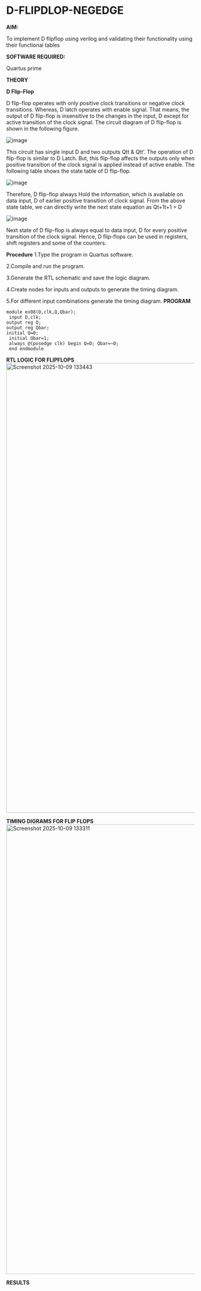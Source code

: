 # D-FLIPDLOP-NEGEDGE

**AIM:**

To implement  D flipflop using verilog and validating their functionality using their functional tables

**SOFTWARE REQUIRED:**

Quartus prime

**THEORY**

**D Flip-Flop**

D flip-flop operates with only positive clock transitions or negative clock transitions. Whereas, D latch operates with enable signal. That means, the output of D flip-flop is insensitive to the changes in the input, D except for active transition of the clock signal. The circuit diagram of D flip-flop is shown in the following figure.

![image](https://github.com/naavaneetha/D-FLIPDLOP-NEGEDGE/assets/154305477/48c81fe8-bc3f-40e7-95e2-519fc155ad51)

This circuit has single input D and two outputs Qtt & Qtt’. The operation of D flip-flop is similar to D Latch. But, this flip-flop affects the outputs only when positive transition of the clock signal is applied instead of active enable. The following table shows the state table of D flip-flop.

![image](https://github.com/naavaneetha/D-FLIPDLOP-NEGEDGE/assets/154305477/e5f3fda7-68ec-4a3a-a0a4-cf6f9cc4ab55)

Therefore, D flip-flop always Hold the information, which is available on data input, D of earlier positive transition of clock signal. From the above state table, we can directly write the next state equation as Qt+1t+1 = D

![image](https://github.com/naavaneetha/D-FLIPDLOP-NEGEDGE/assets/154305477/8592c0d8-2917-4142-91b9-d6c30dd891d2)

Next state of D flip-flop is always equal to data input, D for every positive transition of the clock signal. Hence, D flip-flops can be used in registers, shift registers and some of the counters.

**Procedure**
 1.Type the program in Quartus software.

2.Compile and run the program.

3.Generate the RTL schematic and save the logic diagram.

4.Create nodes for inputs and outputs to generate the timing diagram.

5.For different input combinations generate the timing diagram.
**PROGRAM**
```
module ex08(D,clk,Q,Qbar);
 input D,clk;
output reg Q;
output reg Qbar;
initial Q=0;
 initial Qbar=1;
 always @(posedge clk) begin Q=D; Qbar=~D;
 end endmodule

```
**RTL LOGIC FOR FLIPFLOPS**
<img width="1920" height="1200" alt="Screenshot 2025-10-09 133443" src="https://github.com/user-attachments/assets/069fdbb6-8e45-43da-8432-4bc3280801c7" />

**TIMING DIGRAMS FOR FLIP FLOPS**
<img width="1920" height="1200" alt="Screenshot 2025-10-09 133311" src="https://github.com/user-attachments/assets/78eae70a-25a9-48eb-9814-d2d5d5f6e81c" />


**RESULTS**
